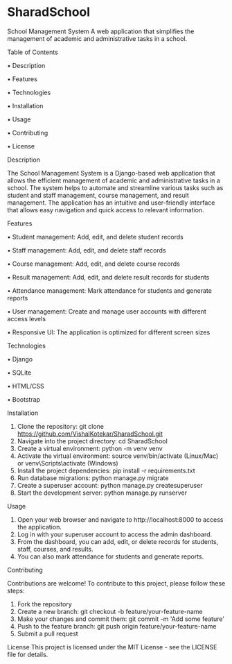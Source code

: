# SharadSchool
School Management System
A web application that simplifies the management of academic and administrative tasks in a school.

 Table of Contents
 
  •	Description

•	Features

  •	Technologies

  •	Installation

  •	Usage

  •	Contributing

  •	License

Description

The School Management System is a Django-based web application that allows the efficient management of academic and administrative tasks in a school. The system helps to automate and streamline various tasks such as student and staff management, course management, and result management.
The application has an intuitive and user-friendly interface that allows easy navigation and quick access to relevant information.

Features

•	Student management: Add, edit, and delete student records
 
•	Staff management: Add, edit, and delete staff records

•	Course management: Add, edit, and delete course records

•	Result management: Add, edit, and delete result records for students

•	Attendance management: Mark attendance for students and generate reports

•	User management: Create and manage user accounts with different access levels

•	Responsive UI: The application is optimized for different screen sizes

Technologies

•	Django

•	SQLite

•	HTML/CSS

•	Bootstrap

Installation
1.	Clone the repository: git clone https://github.com/VishalKotekar/SharadSchool.git
2.	Navigate into the project directory: cd SharadSchool
3.	Create a virtual environment: python -m venv venv
4.	Activate the virtual environment: source venv/bin/activate (Linux/Mac) or venv\Scripts\activate (Windows)
5.	Install the project dependencies: pip install -r requirements.txt
6.	Run database migrations: python manage.py migrate
7.	Create a superuser account: python manage.py createsuperuser
8.	Start the development server: python manage.py runserver

Usage

1.	Open your web browser and navigate to http://localhost:8000 to access the application.
2.	Log in with your superuser account to access the admin dashboard.
3.	From the dashboard, you can add, edit, or delete records for students, staff, courses, and results.
4.	You can also mark attendance for students and generate reports.

Contributing

Contributions are welcome! To contribute to this project, please follow these steps:
1.	Fork the repository
2.	Create a new branch: git checkout -b feature/your-feature-name
3.	Make your changes and commit them: git commit -m 'Add some feature'
4.	Push to the feature branch: git push origin feature/your-feature-name
5.	Submit a pull request

License
This project is licensed under the MIT License - see the LICENSE file for details.


